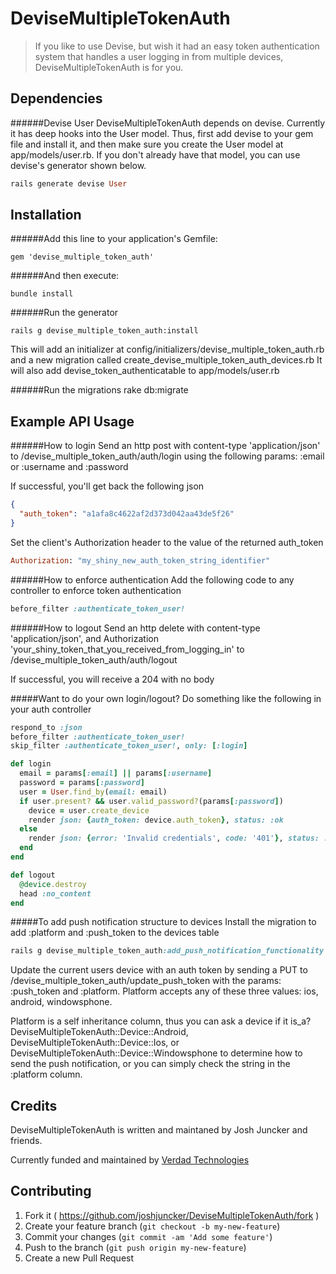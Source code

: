 # DeviseMultipleTokenAuth

> If you like to use Devise, but wish it had an easy token authentication system that handles a user logging in from multiple devices, DeviseMultipleTokenAuth is for you.

Dependencies
------
######Devise User
DeviseMultipleTokenAuth depends on devise.  Currently it has deep hooks into the User model.  Thus, first add devise to your gem file and install it, and then make sure you create the User model at app/models/user.rb.  If you don't already have that model, you can use devise's generator shown below.

```ruby
rails generate devise User
```

Installation
------

######Add this line to your application's Gemfile:

    gem 'devise_multiple_token_auth'

######And then execute:

    bundle install

######Run the generator

    rails g devise_multiple_token_auth:install
This will add an initializer at
  config/initializers/devise_multiple_token_auth.rb
and a new migration called
  create_devise_multiple_token_auth_devices.rb
It will also add devise_token_authenticatable to app/models/user.rb

######Run the migrations
    rake db:migrate

Example API Usage
------

######How to login
Send an http post with content-type 'application/json' to /devise_multiple_token_auth/auth/login using the following params: :email or :username and :password

If successful, you'll get back the following json

```json
{
  "auth_token": "a1afa8c4622af2d373d042aa43de5f26"
}
```

Set the client's Authorization header to the value of the returned auth_token

```ruby
Authorization: "my_shiny_new_auth_token_string_identifier"
```

######How to enforce authentication
Add the following code to any controller to enforce token authentication

```ruby
before_filter :authenticate_token_user!
```

######How to logout
Send an http delete with content-type 'application/json', and Authorization 'your_shiny_token_that_you_received_from_logging_in' to /devise_multiple_token_auth/auth/logout

If successful, you will receive a 204 with no body

#####Want to do your own login/logout?  Do something like the following in your auth controller

```ruby
respond_to :json
before_filter :authenticate_token_user!
skip_filter :authenticate_token_user!, only: [:login]

def login
  email = params[:email] || params[:username]
  password = params[:password]
  user = User.find_by(email: email)
  if user.present? && user.valid_password?(params[:password])
    device = user.create_device
    render json: {auth_token: device.auth_token}, status: :ok
  else
    render json: {error: 'Invalid credentials', code: '401'}, status: :unauthorized
  end
end

def logout
  @device.destroy
  head :no_content
end
```

#####To add push notification structure to devices
Install the migration to add :platform and :push_token to the devices table
```ruby
rails g devise_multiple_token_auth:add_push_notification_functionality
```
Update the current users device with an auth token by sending a PUT to /devise_multiple_token_auth/update_push_token with the params: :push_token and :platform.  Platform accepts any of these three values: ios, android, windowsphone.

Platform is a self inheritance column, thus you can ask a device if it is_a? DeviseMultipleTokenAuth::Device::Android, DeviseMultipleTokenAuth::Device::Ios, or DeviseMultipleTokenAuth::Device::Windowsphone to determine how to send the push notification, or you can simply check the string in the :platform column.

Credits
-------

DeviseMultipleTokenAuth is written and maintaned by Josh Juncker and friends.

Currently funded and maintained by [Verdad Technologies](http://verdadtech.com)


## Contributing

1. Fork it ( https://github.com/joshjuncker/DeviseMultipleTokenAuth/fork )
2. Create your feature branch (`git checkout -b my-new-feature`)
3. Commit your changes (`git commit -am 'Add some feature'`)
4. Push to the branch (`git push origin my-new-feature`)
5. Create a new Pull Request
